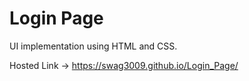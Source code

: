 # Login Page
UI implementation using HTML and CSS.

Hosted Link -> https://swag3009.github.io/Login_Page/
